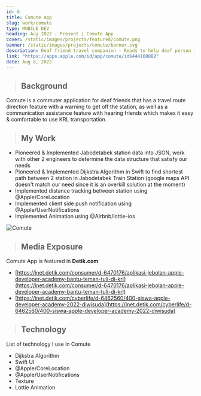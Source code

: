 ```yaml
---
id: 6
title: Comute App
slug: work/comute
type: MOBILE DEV
heading: Aug 2022 - Present | Comute App
cover: /static/images/projects/featured/comute.png
banner: /static/images/projects/comute/banner.svg
description: Deaf friend travel companion - Ready to help deaf person in Jakarta to travel with Train from the start until you arrive at the destination station!
link: "https://apps.apple.com/id/app/comute/id6444108882"
date: Aug 8, 2022
---
```


> ## Background

Comute is a commuter application for deaf friends that has a travel route direction feature with a warning to get off the station, as well as a communication assistance feature with hearing friends which makes it easy & comfortable to use KRL transportation.

> ## My Work

- Pioneered & Implemented Jabodetabek station data into JSON, work with other 2 engineers to determine the data structure that satisfy our needs
- Pioneered & Implemented Dijkstra Algorithm in Swift to find shortest path between 2 station in Jabodetabek Train Station (google maps API doesn't match our need since it is an overkill solution at the moment)
- Implemented distance tracking between station using @Apple/CoreLocation
- Implemented client side push notification using @Apple/UserNotifications
- Implemented Animation using @Airbnb/lottie-ios

![Comute](/static/images/projects/comute/works.svg)


> ## Media Exposure

Comute App is featured in **Detik.com**

- [https://inet.detik.com/consumer/d-6470176/aplikasi-jebolan-apple-developer-academy-bantu-teman-tuli-di-krl](https://inet.detik.com/consumer/d-6470176/aplikasi-jebolan-apple-developer-academy-bantu-teman-tuli-di-krl)
- [https://inet.detik.com/cyberlife/d-6462560/400-siswa-apple-developer-academy-2022-diwisuda](https://inet.detik.com/cyberlife/d-6462560/400-siswa-apple-developer-academy-2022-diwisuda)

> ## Technology

List of technology I use in Comute

- Dijkstra Algorithm
- Swift UI
- @Apple/CoreLocation
- @Apple/UserNotifications
- Texture
- Lottie Animation